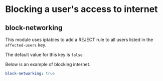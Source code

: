 # Blocking a user's access to internet

## block-networking

This module uses iptables to add a REJECT rule to all users listed in the `affected-users` key.

The default value for this key is `false`.

Below is an example of blocking internet.

```yml
block-networking: true
```
